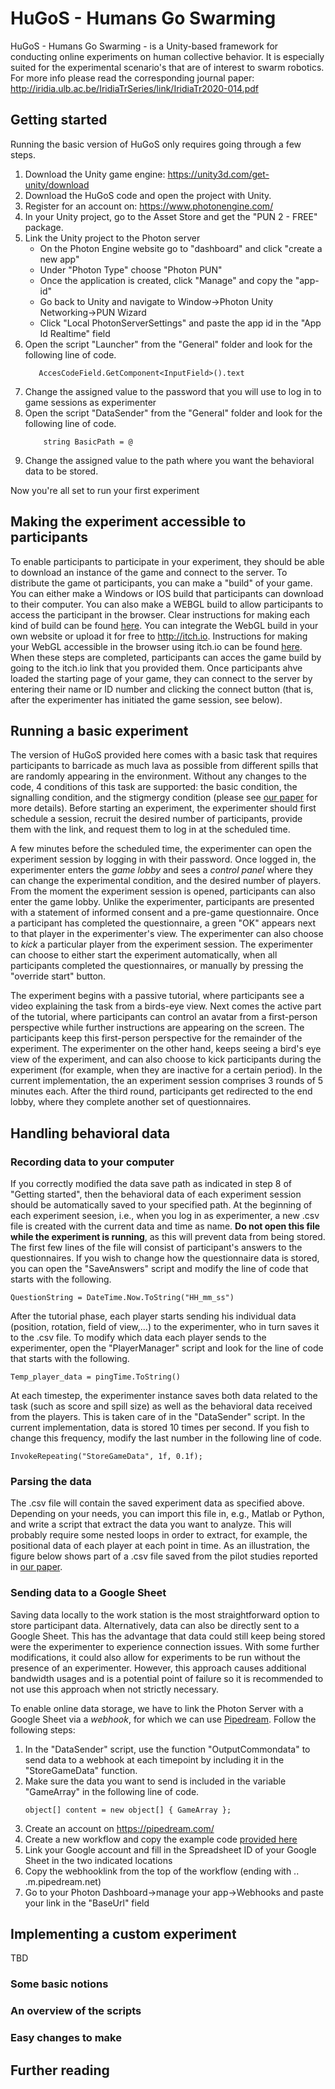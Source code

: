 # HuGoS - Humans Go Swarming
 
 HuGoS - Humans Go Swarming - is a Unity-based framework for conducting online experiments on human collective behavior. It is especially suited for the experimental scenario's that are of interest to swarm robotics. For more info please read the corresponding journal paper: http://iridia.ulb.ac.be/IridiaTrSeries/link/IridiaTr2020-014.pdf
 
 
 ## Getting started
 
 Running the basic version of HuGoS only requires going through a few steps. 
 
 1. Download the Unity game engine: https://unity3d.com/get-unity/download
 2. Download the HuGoS code and open the project with Unity.
 3. Register for an account on: https://www.photonengine.com/
 4. In your Unity project, go to the Asset Store and get the "PUN 2 - FREE" package.
 5. Link the Unity project to the Photon server
      * On the Photon Engine website go to "dashboard" and click "create a new app"
      * Under "Photon Type" choose "Photon PUN"
      * Once the application is created, click "Manage" and copy the "app-id"
      * Go back to Unity and navigate to Window->Photon Unity Networking->PUN Wizard
      * Click "Local PhotonServerSettings" and paste the app id in the "App Id Realtime" field
 6. Open the script "Launcher" from the "General" folder and look for the following line of code.
       ```
          AccesCodeField.GetComponent<InputField>().text
       ```
 7. Change the assigned value to the password that you will use to log in to game sessions as experimenter
 8. Open the script "DataSender" from the "General" folder and look for the following line of code.
       ```
           string BasicPath = @
       ```
 9. Change the assigned value to the path where you want the behavioral data to be stored.

Now you're all set to run your first experiment

## Making the experiment accessible to participants
To enable participants to participate in your experiment, they should be able to download an instance of the game and connect to the server.
To distribute the game ot participants, you can make a "build" of your game. You can either make a Windows or IOS build that participants can download to their computer. You can also make a WEBGL build to allow participants to access the participant in the browser. Clear instructions for making each kind of build can be found [here](https://www.youtube.com/watch?v=7nxKAtxGSn8&ab_channel=Brackeys). You can integrate the WebGL build in your own website or upload it for free to http://itch.io. Instructions for making your WebGL accessible in the browser using itch.io can be found [here](https://www.youtube.com/watch?v=fNLpZVNDQqc&ab_channel=N3KEN). When these steps are completed, participants can acces the game build by going to the itch.io link that you provided them. Once participants ahve loaded the starting page of your game, they can connect to the server by entering their name or ID number and clicking the connect button (that is, after the experimenter has initiated the game session, see below).

## Running a basic experiment
The version of HuGoS provided here comes with a basic task that requires participants to barricade as much lava as possible from different spills that are randomly appearing in the environment. Without any changes to the code, 4 conditions of this task are supported: the basic condition, the signalling condition, and the stigmergy condition (please see [our paper](http://iridia.ulb.ac.be/IridiaTrSeries/link/IridiaTr2020-014.pdf) for more details). Before starting an experiment, the experimenter should first schedule a session, recruit the desired number of participants, provide them with the link, and request them to log in at the scheduled time. 

A few minutes before the scheduled time, the experimenter can open the experiment session by logging in with their password. Once logged in, the experimenter enters the *game lobby* and sees a *control panel* where they can change the experimental condition, and the desired number of players. From the moment the experiment session is opened, participants can also enter the game lobby. Unlike the experimenter, participants are presented with a statement of informed consent and a pre-game questionnaire. Once a participant has completed the questionnaire, a green "OK" appears next to that player in the experimenter's view. The experimenter can also choose to *kick* a particular player from the experiment session. The experimenter can choose to either start the experiment automatically, when all participants completed the questionnaires, or manually by pressing the "override start" button.

The experiment begins with a passive tutorial, where participants see a video explaining the task from a birds-eye view. Next comes the active part of the tutorial, where participants can control an avatar from a first-person perspective while further instructions are appearing on the screen. The participants keep this first-person perspective for the remainder of the experiment. The experimenter on the other hand, keeps seeing a bird's eye view of the experiment, and can also choose to kick participants during the experiment (for example, when they are inactive for a certain period). In the current implementation, the an experiment session comprises 3 rounds of 5 minutes each. After the third round, participants get redirected to the end lobby, where they complete another set of questionnaires.

## Handling behavioral data
### Recording data to your computer
If you correctly modified the data save path as indicated in step 8 of "Getting started", then the behavioral data of each experiment session should be automatically saved to your specified path. At the beginning of each experiment seesion, i.e., when you log in as experimenter, a new .csv file is created with the current data and time as name. **Do not open this file while the experiment is running**, as this will prevent data from being stored. The first few lines of the file will consist of participant's answers to the questionnaires. If you wish to change how the questionnaire data is stored, you can open the "SaveAnswers" script and modify the line of code that starts with the following. 
```
QuestionString = DateTime.Now.ToString("HH_mm_ss")
```
After the tutorial phase, each player starts sending his individual data (position, rotation, field of view,...) to the experimenter, who in turn saves it to the .csv file. To modify which data each player sends to the experimenter, open the "PlayerManager" script and look for the line of code that starts with the following.
```
Temp_player_data = pingTime.ToString()
```
 At each timestep, the experimenter instance saves both data related to the task (such as score and spill size) as well as the behavioral data received from the players. This is taken care of in the "DataSender" script. In the current implementation, data is stored 10 times per second. If you fish to change this frequency, modify the last number in the following line of code.
```
InvokeRepeating("StoreGameData", 1f, 0.1f);
```

### Parsing the data
The .csv file will contain the saved experiment data as specified above. Depending on your needs, you can import this file in, e.g., Matlab or Python, and write a script that extract the data you want to analyze. This will probably require some nested loops in order to extract, for example, the positional data of each player at each point in time. As an illustration, the figure below shows part of a .csv file saved from the pilot studies reported in [our paper](http://iridia.ulb.ac.be/IridiaTrSeries/link/IridiaTr2020-014.pdf).

### Sending data to a Google Sheet
Saving data locally to the work station is the most straightforward option to store participant data. Alternatively, data can also be directly sent to a Google Sheet. This has the advantage that data could still keep being stored were the experimenter to experience connection issues. With some further modifications, it could also allow for experiments to be run without the presence of an experimenter. However, this approach causes additional bandwidth usages and is a potential point of failure so it is recommended to not use this approach when not strictly necessary.

To enable online data storage, we have to link the Photon Server with a Google Sheet via a *webhook*, for which we can use [Pipedream](https://pipedream.com/). 
Follow the following steps:
1. In the "DataSender" script, use the function "OutputCommondata" to send data to a webhook at each timepoint by including it in the "StoreGameData" function.
2. Make sure the data you want to send is included in the variable "GameArray" in the following line of code.
   ```
   object[] content = new object[] { GameArray };
   ```
3. Create an account on https://pipedream.com/
4. Create a new workflow and copy the example code [provided here](https://pipedream.com/@NicolasCoucke/pilot_game_data-p_7NCbRr)
5. Link your Google account and fill in the Spreadsheet ID of your Google Sheet in the two indicated locations
6. Copy the webhooklink from the top of the workflow (ending with .. .m.pipedream.net)
7. Go to your Photon Dashboard->manage your app->Webhooks and paste your link in the "BaseUrl" field

## Implementing a custom experiment

TBD

### Some basic notions 

### An overview of the scripts

### Easy changes to make

## Further reading
